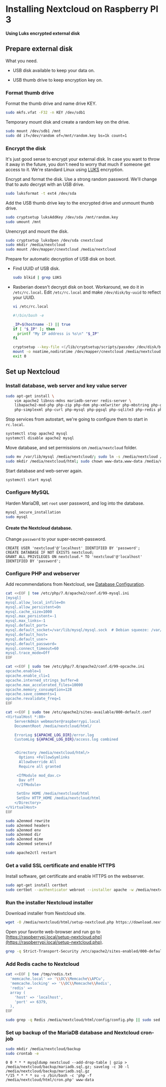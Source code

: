 # Installing Nextcloud on Raspberry PI 3

**Using Luks encrypted external disk**

## Prepare external disk

What you need.

* USB disk available to keep your data on.

* USB thumb drive to keep encryption key on.

### Format thumb drive

Format the thumb drive and name drive KEY.

```bash
sudo mkfs.vfat -F32 -n KEY /dev/sdb1
```

Temporary mount disk and create a random key on the drive.

```bash
sudo mount /dev/sdb1 /mnt
sudo dd if=/dev/random of=/mnt/random.key bs=1k count=1
```

### Encrypt the disk

It's just good sense to encrypt your external disk. In case you want to throw it away in the future, you don't need to worry that much if someone get access to it. We're standard Linux using [LUKS](https://en.wikipedia.org/wiki/Linux_Unified_Key_Setup "Linux Unified Key Setup") encryption.

Encrypt and format the disk. Use a strong random password. We'll change that to auto decrypt with an USB drive.

```bash
sudo luksformat -t ext4 /dev/sda
```

Add the USB thumb drive key to the encrypted drive and unmount thumb drive.

```bash
sudo cryptsetup luksAddKey /dev/sda /mnt/random.key
sudo umount /mnt
```

Unencrypt and mount the disk.

```bash
sudo cryptsetup luksOpen /dev/sda cnextcloud
sudo mkdir /media/nextcloud
sudo mount /dev/mapper/cnextcloud /media/nextcloud
```

Prepare for automatic decryption of USB disk on boot.

- Find UUID of USB disk.

    ```bash
    sudo blkid | grep LUKS
    ```

- Rasberian doesn't decrypt disk on boot. Workaround, we do it in `/etc/rc.local`. Edit `/etc/rc.local` and make `/dev/disk/by-uuid` to reflect your UUID.

    ```bash
    vi /etc/rc.local
    ```

    ```bash
    #!/bin/bash -e

    _IP=$(hostname -I) || true
    if [ "$_IP" ]; then
      printf "My IP address is %s\n" "$_IP"
    fi

    cryptsetup --key-file <(/lib/cryptsetup/scripts/passdev /dev/disk/by-label/KEY:/random.key) open /dev/disk/by-uuid/c2acf55a-a40e-4132-b634-a5fe3886d554 cnextcloud
    mount -o noatime,nodiratime /dev/mapper/cnextcloud /media/nextcloud
    exit 0
    ```

## Set up Nextcloud

### Install database, web server and key value server

```bash
sudo apt-get install \
    vim apache2 libnss-mdns mariadb-server redis-server \
    libapache2-mod-php php-zip php-dom php-xmlwriter php-mbstring php-gd \
    php-simplexml php-curl php-mysql php-pgsql php-sqlite3 php-redis php-apcu
```

Stop services from autostart, we're going to configure them to start in `rc.local`.

```bash
systemctl stop apache2 mysql
systemctl disable apache2 mysql
```

Move database, and set permissions on `/media/nextcloud` folder.

```bash
sudo mv /var/lib/mysql /media/nextcloud/; sudo ln -s /media/nextcloud /var/lib/mysql
sudo mkdir /media/nextcloud/html; sudo chown www-data.www-data /media/nextcloud/html
```

Start database and web-server again.

```bash
systemctl start mysql
```

### Configure MySQL

Harden MariaDB, set `root` user password, and log into the database.

```bash
mysql_secure_installation
sudo mysql
```

#### Create the Nextcloud database. 

Change `password` to your super-secret-password.

```mysql
CREATE USER 'nextcloud'@'localhost' IDENTIFIED BY 'password';
CREATE DATABASE IF NOT EXISTS nextcloud;
GRANT ALL PRIVILEGES ON nextcloud.* TO 'nextcloud'@'localhost' IDENTIFIED BY 'password';
```

### Configure PHP and webserver

Add recommendations from Nextcloud, see [Database Configuration](https://docs.nextcloud.com/server/12/admin_manual/configuration_database/linux_database_configuration.html).

```bash
cat <<EOF | tee /etc/php/7.0/apache2/conf.d/99-mysql.ini
[mysql]
mysql.allow_local_infile=On
mysql.allow_persistent=On
mysql.cache_size=1000
mysql.max_persistent=-1
mysql.max_links=-1
mysql.default_port=
mysql.default_socket=/var/lib/mysql/mysql.sock  # Debian squeeze: /var/run/mysqld/mysqld.sock
mysql.default_host=
mysql.default_user=
mysql.default_password=
mysql.connect_timeout=60
mysql.trace_mode=Off
EOF

cat <<EOF | sudo tee /etc/php/7.0/apache2/conf.d/99-opcache.ini
opcache.enable=1
opcache.enable_cli=1
opcache.interned_strings_buffer=8
opcache.max_accelerated_files=10000
opcache.memory_consumption=128
opcache.save_comments=1
opcache.revalidate_freq=1
EOF

cat <<EOF | sudo tee /etc/apache2/sites-available/000-default.conf
<VirtualHost *:80>
	ServerAdmin webmaster@raspberrypi.local
	DocumentRoot /media/nextcloud/html/

	ErrorLog ${APACHE_LOG_DIR}/error.log
	CustomLog ${APACHE_LOG_DIR}/access.log combined


	<Directory /media/nextcloud/html/>
	  Options +FollowSymlinks
	  AllowOverride All
	  Require all granted

	 <IfModule mod_dav.c>
	  Dav off
	 </IfModule>

	 SetEnv HOME /media/nextcloud/html
	 SetEnv HTTP_HOME /media/nextcloud/html
	</Directory>
</VirtualHost>
EOF

sudo a2enmod rewrite
sudo a2enmod headers
sudo a2enmod env
sudo a2enmod dir
sudo a2enmod mime
sudo a2enmod setenvif

sudo apache2ctl restart
```


### Get a valid SSL certificate and enable HTTPS

Install software, get certificate and enable HTTPS on the webserver.

```bash
sudo apt-get install certbot
sudo certbot --authenticator webroot --installer apache -w /media/nextcloud/html/ -d example.com
```

### Run the installer Nextcloud installer

Download installer from Nextcloud site.

```bash
wget -O /media/nextcloud/html/setup-nextcloud.php https://download.nextcloud.com/server/installer/setup-nextcloud.php
```

Open your favorite web-browser and run go to [https://raspberrypi.local/setup-nextcloud.php](https://raspberrypi.local/setup-nextcloud.php).

```bash
grep -q Strict-Transport-Security /etc/apache2/sites-enabled/000-default-le-ssl.conf || sudo sed -i '/VirtualHost/a Header always set Strict-Transport-Security "max-age=15552000; includeSubdomains;"' /etc/apache2/sites-enabled/000-default-le-ssl.conf
```

### Add Redis cache to Nextcloud

```bash
cat <<EOF | tee /tmp/redis.txt
  'memcache.local' => '\\OC\\Memcache\\APCu',
  'memcache.locking' => '\\OC\\Memcache\\Redis',
  'redis' => 
  array (
    'host' => 'localhost',
    'port' => 6379,
  ),
EOF

sudo grep -q Redis /media/nextcloud/html/config/config.php || sudo sed -i '/CONFIG/r /tmp/redis.txt' /media/nextcloud/html/config/config.php
```

### Set up backup of the MariaDB database and Nextcloud cron-job

```bash
sudo mkdir /media/nextcloud/backup
sudo crontab -e
```

```crontab
0 0 * * * mysqldump nextcloud --add-drop-table | gzip > /media/nextcloud/backup/mariadb.sql.gz; savelog -c 30 -l /media/nextcloud/backup/mariadb.sql.gz
*/15 * * * * su -s /bin/bash -c 'php -f /media/nextcloud/html/cron.php' www-data
```
